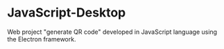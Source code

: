 # JavaScript-Desktop

Web project "generate QR code" developed in JavaScript language using the Electron framework.
